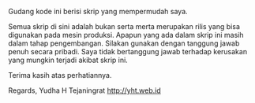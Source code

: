 Gudang kode ini berisi skrip yang mempermudah saya.

Semua skrip di sini adalah bukan serta merta merupakan rilis yang bisa digunakan pada mesin produksi.
Apapun yang ada dalam skrip ini masih dalam tahap pengembangan.
Silakan gunakan dengan tanggung jawab penuh secara pribadi.
Saya tidak bertanggung jawab terhadap kerusakan yang mungkin terjadi akibat skrip ini.

Terima kasih atas perhatiannya.

Regards,
Yudha H Tejaningrat
http://yht.web.id
